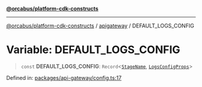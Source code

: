 [**@orcabus/platform-cdk-constructs**](../../../../README.md)

***

[@orcabus/platform-cdk-constructs](../../../../README.md) / [apigateway](../README.md) / DEFAULT\_LOGS\_CONFIG

# Variable: DEFAULT\_LOGS\_CONFIG

> `const` **DEFAULT\_LOGS\_CONFIG**: `Record`\<[`StageName`](../../sharedConfig/namespaces/account/type-aliases/StageName.md), [`LogsConfigProps`](../interfaces/LogsConfigProps.md)\>

Defined in: [packages/api-gateway/config.ts:17](https://github.com/OrcaBus/platform-cdk-constructs/blob/main/packages/api-gateway/config.ts#L17)
